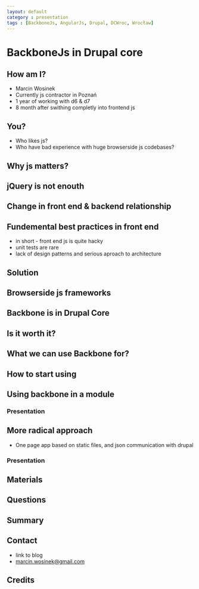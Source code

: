 ```yaml
---
layout: default
category : presentation
tags : [BackboneJs, AngularJs, Drupal, DCWroc, Wrocław]
---
```

# BackboneJs in Drupal core
## How am I?
* Marcin Wosinek
* Currently js contractor in Poznań
* 1 year of working with d6 & d7
* 8 month after swithing completly into frontend js

## You?
* Who likes js?
* Who have bad experience with huge browserside js codebases?

## Why js matters?

## jQuery is not enouth

## Change in front end & backend relationship

## Fundemental best practices in front end
* in short - front end js is quite hacky
* unit tests are rare
* lack of design patterns and serious aproach to architecture

## Solution

## Browserside js frameworks

## Backbone is in Drupal Core

## Is it worth it?

## What we can use Backbone for?

## How to start using

## Using backbone in a module

### Presentation

## More radical approach
* One page app based on static files, and json communication with drupal

### Presentation

## Materials

## Questions

## Summary

## Contact
* link to blog
* marcin.wosinek@gmail.com

## Credits
